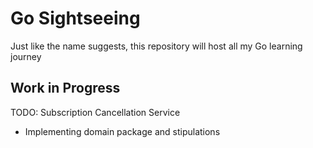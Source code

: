# Go Sightseeing
Just like the name suggests, this repository will host all my Go learning journey

## Work in Progress
TODO: Subscription Cancellation Service
- Implementing domain package and stipulations
